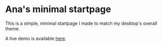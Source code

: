 # Ana's minimal startpage

This is a simple, minimal startpage I made to match my desktop's overall theme.

A live demo is available [here](https://startpage.anana.dev/).
